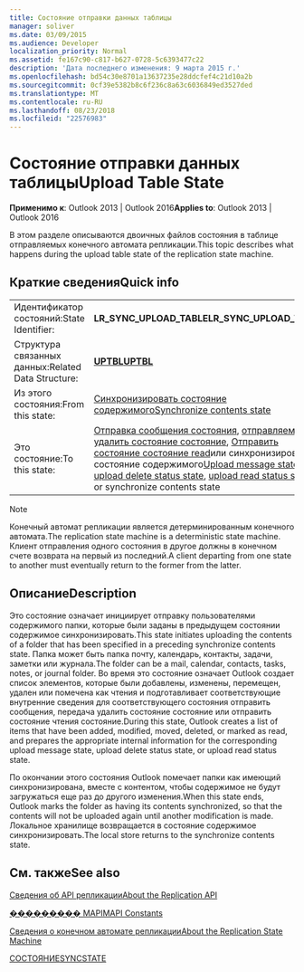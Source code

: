 ```yaml
---
title: Состояние отправки данных таблицы
manager: soliver
ms.date: 03/09/2015
ms.audience: Developer
localization_priority: Normal
ms.assetid: fe167c90-c817-b627-0728-5c6393477c22
description: 'Дата последнего изменения: 9 марта 2015 г.'
ms.openlocfilehash: bd54c30e8701a13637235e28ddcfef4c21d10a2b
ms.sourcegitcommit: 0cf39e5382b8c6f236c8a63c6036849ed3527ded
ms.translationtype: MT
ms.contentlocale: ru-RU
ms.lasthandoff: 08/23/2018
ms.locfileid: "22576983"
---
```

# <a name="upload-table-state"></a><span data-ttu-id="23e46-103">Состояние отправки данных таблицы</span><span class="sxs-lookup"><span data-stu-id="23e46-103">Upload Table State</span></span>

  
  
<span data-ttu-id="23e46-104">**Применимо к**: Outlook 2013 | Outlook 2016</span><span class="sxs-lookup"><span data-stu-id="23e46-104">**Applies to**: Outlook 2013 | Outlook 2016</span></span> 
  
 <span data-ttu-id="23e46-105">В этом разделе описываются двоичных файлов состояния в таблице отправляемых конечного автомата репликации.</span><span class="sxs-lookup"><span data-stu-id="23e46-105">This topic describes what happens during the upload table state of the replication state machine.</span></span> 
  
## <a name="quick-info"></a><span data-ttu-id="23e46-106">Краткие сведения</span><span class="sxs-lookup"><span data-stu-id="23e46-106">Quick info</span></span>

|||
|:-----|:-----|
|<span data-ttu-id="23e46-107">Идентификатор состояний:</span><span class="sxs-lookup"><span data-stu-id="23e46-107">State Identifier:</span></span>  <br/> |<span data-ttu-id="23e46-108">**LR_SYNC_UPLOAD_TABLE**</span><span class="sxs-lookup"><span data-stu-id="23e46-108">**LR_SYNC_UPLOAD_TABLE**</span></span> <br/> |
|<span data-ttu-id="23e46-109">Структура связанных данных:</span><span class="sxs-lookup"><span data-stu-id="23e46-109">Related Data Structure:</span></span>  <br/> |<span data-ttu-id="23e46-110">**[UPTBL](uptbl.md)**</span><span class="sxs-lookup"><span data-stu-id="23e46-110">**[UPTBL](uptbl.md)**</span></span> <br/> |
|<span data-ttu-id="23e46-111">Из этого состояния:</span><span class="sxs-lookup"><span data-stu-id="23e46-111">From this state:</span></span>  <br/> |[<span data-ttu-id="23e46-112">Синхронизировать состояние содержимого</span><span class="sxs-lookup"><span data-stu-id="23e46-112">Synchronize contents state</span></span>](synchronize-contents-state.md) <br/> |
|<span data-ttu-id="23e46-113">Это состояние:</span><span class="sxs-lookup"><span data-stu-id="23e46-113">To this state:</span></span>  <br/> |<span data-ttu-id="23e46-114">[Отправка сообщения состояния](upload-message-state.md), [отправляемых удалить состояние состояние](upload-delete-status-state.md), [Отправить состояние состояние read](upload-read-status-state.md)или синхронизировать состояние содержимого</span><span class="sxs-lookup"><span data-stu-id="23e46-114">[Upload message state](upload-message-state.md), [upload delete status state](upload-delete-status-state.md), [upload read status state](upload-read-status-state.md), or synchronize contents state</span></span>  <br/> |
   
> [!NOTE]
> <span data-ttu-id="23e46-115">Конечный автомат репликации является детерминированным конечного автомата.</span><span class="sxs-lookup"><span data-stu-id="23e46-115">The replication state machine is a deterministic state machine.</span></span> <span data-ttu-id="23e46-116">Клиент отправления одного состояния в другое должны в конечном счете возврата на первый из последний.</span><span class="sxs-lookup"><span data-stu-id="23e46-116">A client departing from one state to another must eventually return to the former from the latter.</span></span> 
  
## <a name="description"></a><span data-ttu-id="23e46-117">Описание</span><span class="sxs-lookup"><span data-stu-id="23e46-117">Description</span></span>

<span data-ttu-id="23e46-118">Это состояние означает инициирует отправку пользователями содержимого папки, которые были заданы в предыдущем состоянии содержимое синхронизировать.</span><span class="sxs-lookup"><span data-stu-id="23e46-118">This state initiates uploading the contents of a folder that has been specified in a preceding synchronize contents state.</span></span> <span data-ttu-id="23e46-119">Папка может быть папка почту, календарь, контакты, задачи, заметки или журнала.</span><span class="sxs-lookup"><span data-stu-id="23e46-119">The folder can be a mail, calendar, contacts, tasks, notes, or journal folder.</span></span> <span data-ttu-id="23e46-120">Во время это состояние означает Outlook создает список элементов, которые были добавлены, изменены, перемещен, удален или помечена как чтения и подготавливает соответствующие внутренние сведения для соответствующего состояния отправить сообщения, передача удалить состояние состояние или отправить состояние чтения состояние.</span><span class="sxs-lookup"><span data-stu-id="23e46-120">During this state, Outlook creates a list of items that have been added, modified, moved, deleted, or marked as read, and prepares the appropriate internal information for the corresponding upload message state, upload delete status state, or upload read status state.</span></span>
  
<span data-ttu-id="23e46-121">По окончании этого состояния Outlook помечает папки как имеющий синхронизирована, вместе с контентом, чтобы содержимое не будут загружаться еще раз до другого изменения.</span><span class="sxs-lookup"><span data-stu-id="23e46-121">When this state ends, Outlook marks the folder as having its contents synchronized, so that the contents will not be uploaded again until another modification is made.</span></span> <span data-ttu-id="23e46-122">Локальное хранилище возвращается в состояние содержимое синхронизировать.</span><span class="sxs-lookup"><span data-stu-id="23e46-122">The local store returns to the synchronize contents state.</span></span>
  
## <a name="see-also"></a><span data-ttu-id="23e46-123">См. также</span><span class="sxs-lookup"><span data-stu-id="23e46-123">See also</span></span>



[<span data-ttu-id="23e46-124">Сведения об API репликации</span><span class="sxs-lookup"><span data-stu-id="23e46-124">About the Replication API</span></span>](about-the-replication-api.md)
  
[<span data-ttu-id="23e46-125">��������� MAPI</span><span class="sxs-lookup"><span data-stu-id="23e46-125">MAPI Constants</span></span>](mapi-constants.md)
  
[<span data-ttu-id="23e46-126">Сведения о конечном автомате репликации</span><span class="sxs-lookup"><span data-stu-id="23e46-126">About the Replication State Machine</span></span>](about-the-replication-state-machine.md)
  
[<span data-ttu-id="23e46-127">СОСТОЯНИЕ</span><span class="sxs-lookup"><span data-stu-id="23e46-127">SYNCSTATE</span></span>](syncstate.md)

